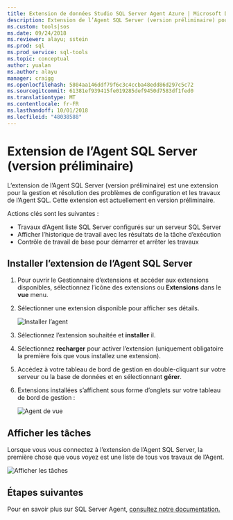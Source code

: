 ```yaml
---
title: Extension de données Studio SQL Server Agent Azure | Microsoft Docs
description: Extension de l’Agent SQL Server (version préliminaire) pour Azure Data Studio
ms.custom: tools|sos
ms.date: 09/24/2018
ms.reviewer: alayu; sstein
ms.prod: sql
ms.prod_service: sql-tools
ms.topic: conceptual
author: yualan
ms.author: alayu
manager: craigg
ms.openlocfilehash: 5804aa146ddf79f6c3c4ccba48edd86d297c5c72
ms.sourcegitcommit: 61381ef939415fe019285def9450d7583df1fed0
ms.translationtype: MT
ms.contentlocale: fr-FR
ms.lasthandoff: 10/01/2018
ms.locfileid: "48038588"
---
```

# <a name="sql-server-agent-extension-preview"></a>Extension de l’Agent SQL Server (version préliminaire)

L’extension de l’Agent SQL Server (version préliminaire) est une extension pour la gestion et résolution des problèmes de configuration et les travaux de l’Agent SQL. Cette extension est actuellement en version préliminaire.

Actions clés sont les suivantes :
- Travaux d’Agent liste SQL Server configurés sur un serveur SQL Server
- Afficher l’historique de travail avec les résultats de la tâche d’exécution
- Contrôle de travail de base pour démarrer et arrêter les travaux

## <a name="install-the-sql-server-agent-extension"></a>Installer l’extension de l’Agent SQL Server

1. Pour ouvrir le Gestionnaire d’extensions et accéder aux extensions disponibles, sélectionnez l’icône des extensions ou **Extensions** dans le **vue** menu.
2. Sélectionner une extension disponible pour afficher ses détails.

   ![Installer l’agent](media/extensions/sql-server-agent-extension/install-sql-agent.png)

1. Sélectionnez l’extension souhaitée et **installer** il.
2. Sélectionnez **recharger** pour activer l’extension (uniquement obligatoire la première fois que vous installez une extension).
1. Accédez à votre tableau de bord de gestion en double-cliquant sur votre serveur ou la base de données et en sélectionnant **gérer**.
2. Extensions installées s’affichent sous forme d’onglets sur votre tableau de bord de gestion :

   ![Agent de vue](media/extensions/sql-server-agent-extension/view-sql-agent.png)

## <a name="view-jobs"></a>Afficher les tâches

Lorsque vous vous connectez à l’extension de l’Agent SQL Server, la première chose que vous voyez est une liste de tous vos travaux de l’Agent.

   ![Afficher les tâches](media/extensions/sql-server-agent-extension/job-view.png)

## <a name="next-steps"></a>Étapes suivantes

Pour en savoir plus sur SQL Server Agent, [consultez notre documentation.](https://docs.microsoft.com/sql/ssms/agent/sql-server-agent?view=sql-server-2017)


